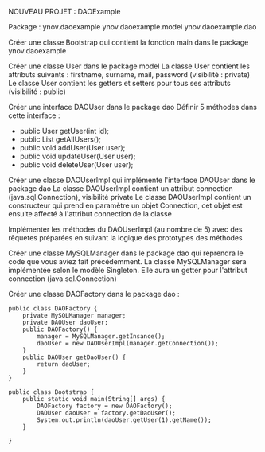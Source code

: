 NOUVEAU PROJET : DAOExample

Package : 
ynov.daoexample
ynov.daoexample.model
ynov.daoexample.dao

Créer une classe Bootstrap qui contient la fonction main dans le package ynov.daoexample

Créer une classe User dans le package model
La classe User contient les attributs suivants : firstname, surname, mail, password  (visibilité : private)
Le classe User contient les getters et setters pour tous ses attributs (visibilité : public)

Créer une interface DAOUser dans le package dao
Définir 5 méthodes dans cette interface :
 - public User getUser(int id);
 - public List<User> getAllUsers();
 - public void addUser(User user);
 - public void updateUser(User user);
 - public void deleteUser(User user);

Créer une classe DAOUserImpl qui implémente l'interface DAOUser dans le package dao 
La classe DAOUserImpl contient un attribut connection (java.sql.Connection), visibilité private
Le classe DAOUserImpl contient un constructeur qui prend en paramètre un objet Connection, 
cet objet est ensuite affecté à l'attribut connection de la classe

Implémenter les méthodes du DAOUserImpl (au nombre de 5) avec des rêquetes préparées en suivant la logique des prototypes des méthodes

Créer une classe MySQLManager dans le package dao qui reprendra le code que vous aviez fait précédemment.
La classe MySQLManager sera implémentée selon le modèle Singleton. Elle aura un getter pour l'attribut connection (java.sql.Connection)

Créer une classe DAOFactory dans le package dao :

```
public class DAOFactory {
	private MySQLManager manager;
	private DAOUser daoUser;
	public DAOFactory() {
		manager = MySQLManager.getInsance();
		daoUser = new DAOUserImpl(manager.getConnection());
	}
	public DAOUser getDaoUser() {
		return daoUser;
	}
} 
```

```
public class Bootstrap {
	public static void main(String[] args) {
		DAOFactory factory = new DAOFactory();
		DAOUser daoUser = factory.getDaoUser();
		System.out.println(daoUser.getUser(1).getName());
	}

}
```